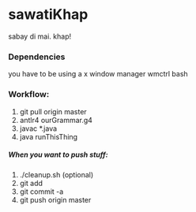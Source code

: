 # sawatiKhap
sabay di mai. khap!

### Dependencies
you have to be using a x window manager
wmctrl
bash


### Workflow:
1. git pull origin master
2. antlr4 ourGrammar.g4
3. javac *.java
4. java runThisThing

##### When you want to push stuff:
1. ./cleanup.sh (optional)
2. git add <any files required to be added>
3. git commit -a
4. git push origin master

